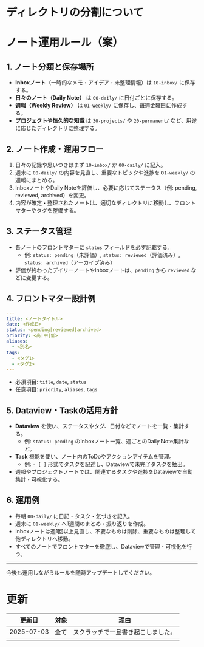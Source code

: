 # ディレクトリの分割について

# ノート運用ルール（案）

## 1. ノート分類と保存場所
- **Inboxノート**（一時的なメモ・アイデア・未整理情報）は `10-inbox/` に保存する。
- **日々のノート（Daily Note）** は `00-daily/` に日付ごとに保存する。
- **週報（Weekly Review）** は `01-weekly/` に保存し、毎週金曜日に作成する。
- **プロジェクトや恒久的な知識** は `30-projects/` や `20-permanent/` など、用途に応じたディレクトリに整理する。

## 2. ノート作成・運用フロー
1. 日々の記録や思いつきはまず `10-inbox/` か `00-daily/` に記入。
2. 週末に `00-daily/` の内容を見直し、重要なトピックや進捗を `01-weekly/` の週報にまとめる。
3. InboxノートやDaily Noteを評価し、必要に応じてステータス（例: pending, reviewed, archived）を変更。
4. 内容が確定・整理されたノートは、適切なディレクトリに移動し、フロントマターやタグを整備する。

## 3. ステータス管理
- 各ノートのフロントマターに `status` フィールドを必ず記載する。
    - 例: `status: pending`（未評価）, `status: reviewed`（評価済み）, `status: archived`（アーカイブ済み）
- 評価が終わったデイリーノートやInboxノートは、`pending` から `reviewed` などに変更する。

## 4. フロントマター設計例
```yaml
---
title: <ノートタイトル>
date: <作成日>
status: <pending|reviewed|archived>
priority: <高|中|低>
aliases:
  - <別名>
tags:
  - <タグ1>
  - <タグ2>
---
```
- 必須項目: `title`, `date`, `status`
- 任意項目: `priority`, `aliases`, `tags`

## 5. Dataview・Taskの活用方針
- **Dataview** を使い、ステータスやタグ、日付などでノートを一覧・集計する。
    - 例: `status: pending` のInboxノート一覧、週ごとのDaily Note集計など。
- **Task** 機能を使い、ノート内のToDoやアクションアイテムを管理。
    - 例: `- [ ]` 形式でタスクを記述し、Dataviewで未完了タスクを抽出。
- 週報やプロジェクトノートでは、関連するタスクや進捗をDataviewで自動集計・可視化する。

## 6. 運用例
- 毎朝 `00-daily/` に日記・タスク・気づきを記入。
- 週末に `01-weekly/` へ1週間のまとめ・振り返りを作成。
- Inboxノートは週1回以上見直し、不要なものは削除、重要なものは整理して他ディレクトリへ移動。
- すべてのノートでフロントマターを徹底し、Dataviewで管理・可視化を行う。

---
今後も運用しながらルールを随時アップデートしてください。

# 更新

| 更新日        | 対象  | 理由                |
| ---------- | --- | ----------------- |
| 2025-07-03 | 全て  | スクラッチで一旦書き起こしました。 |
|            |     |                   |

